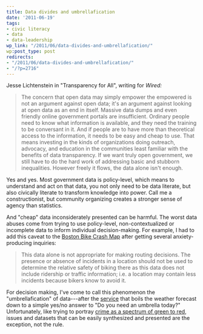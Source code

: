 ```yaml
---
title: Data divides and umbrellafication
date: '2011-06-19'
tags:
- civic literacy
- data
- data-leadership
wp_link: "/2011/06/data-divides-and-umbrellafication/"
wp:post_type: post
redirects:
- "/2011/06/data-divides-and-umbrellafication/"
- "/?p=2716"
---
```


Jesse Lichtenstein in "Transparency for All", writing for _Wired:_

> The concern that open data may simply empower the empowered is not an argument against open data; it's an argument against looking at open data as an end in itself. Massive data dumps and even friendly online government portals are insufficient. Ordinary people need to know what information is available, and they need the training to be conversant in it. And if people are to have more than theoretical access to the information, it needs to be easy and cheap to use. That means investing in the kinds of organizations doing outreach, advocacy, and education in the communities least familiar with the benefits of data transparency. If we want truly open government, we still have to do the hard work of addressing basic and stubborn inequalities. However freely it flows, the data alone isn't enough.

Yes and yes. Most government data is policy-level, which means to understand and act on that data, you not only need to be data literate, but also civically literate to transform knowledge into power. Call me a constructionist, but community organizing creates a stronger sense of agency than statistics.

And "cheap" data inconsiderately presented can be harmful. The worst data abuses come from trying to use policy-level, non-contextualized or incomplete data to inform individual decision-making. For example, I had to add this caveat to the [Boston Bike Crash Map](http://bostoncyclistsunion.org/resources/crash-map/) after getting several anxiety-producing inquiries:

> This data alone is not appropriate for making routing decisions. The presence or absence of incidents in a location should not be used to determine the relative safety of biking there as this data does not include ridership or traffic information; i.e. a location may contain less incidents because bikers know to avoid it.

For decision making, I've come to call this phenomenon the "umbrellafication" of data---after the [service](http://umbrellatoday.com/) that boils the weather forecast down to a simple yes/no answer to "Do you need an umbrella today?" Unfortunately, like trying to portray [crime as a spectrum of green to red](http://www.island94.org/2011/06/uncrime-mapping/), issues and datasets that can be easily synthesized and presented are the exception, not the rule.
